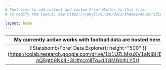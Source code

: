 ```yaml
---
# Feel free to add content and custom Front Matter to this file.
# To modify the layout, see https://jekyllrb.com/docs/themes/#overriding-theme-defaults

layout: home
---
```


| My currently active works with football data are hosted here. | |
|:-------------------------:|:-------------------------:|
|[!Statsbomb/Fbref Data Explorer[](./images/messi.png){: height="500" }](https://colab.research.google.com/drive/1b1UZLMxuXV1aNl8HBE-oQ8gtb9Nk4-3U#scrollTo=d3GMGbIhLY5r)  |  [!Match Report[](./images/xT.png){: height="500" }](https://colab.research.google.com/drive/1y09NIdF2tEUdXRJ2R-APTG_DUA4E-pIM)|

